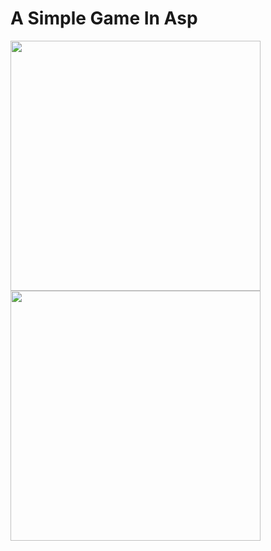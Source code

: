 <h1>A Simple Game In Asp</h1>

<p float="left">
  <img src="https://user-images.githubusercontent.com/82367042/119480413-3a841700-bd84-11eb-8fee-4488dc7b54eb.png" width="400" />
  <img src="https://user-images.githubusercontent.com/82367042/119480898-b4b49b80-bd84-11eb-98bf-6920148dd072.png" width="400" /> 
</p>

